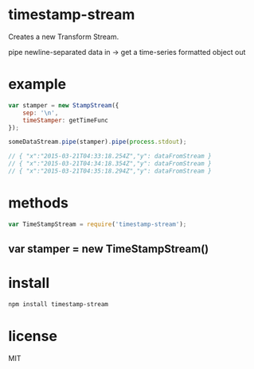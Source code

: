 # timestamp-stream
Creates a new Transform Stream.

pipe newline-separated data in -> get a time-series formatted object out


# example
```javascript
var stamper = new StampStream({
    sep: '\n',
    timeStamper: getTimeFunc
});

someDataStream.pipe(stamper).pipe(process.stdout);

// { "x":"2015-03-21T04:33:18.254Z","y": dataFromStream }
// { "x":"2015-03-21T04:34:18.354Z","y": dataFromStream }
// { "x":"2015-03-21T04:35:18.294Z","y": dataFromStream }
```

# methods
```javascript
var TimeStampStream = require('timestamp-stream');
```

## var stamper = new TimeStampStream()

# install
```bash
npm install timestamp-stream
```

# license
MIT
